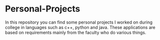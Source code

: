 # Personal-Projects

In this repository you can find some personal projects I worked on during college in languages such as c++, python and java. 
These applications are based on requirements mainly from the faculty who do various things. 

